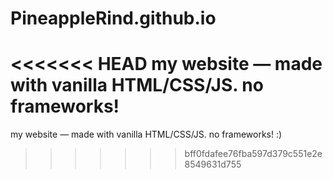 # PineappleRind.github.io

<<<<<<< HEAD
my website — made with vanilla HTML/CSS/JS. no frameworks!
=======
my website — made with vanilla HTML/CSS/JS. no frameworks! :)
>>>>>>> bff0fdafee76fba597d379c551e2e8549631d755
